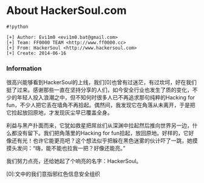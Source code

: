 # About HackerSoul.com #


```
#!python

[+] Author: Evi1m0 <evi1m0.bat@gmail.com>
[+] Team: FF0000 TEAM <http://www.ff0000.cc>
[+] From: HackerSoul <http://www.hackersoul.com>
[+] Create: 2014-06-16
```


### Information ###

很高兴能够看到HackerSoul的上线，我们[0]也曾有过迷茫，有过坎坷，好在我们挺了过来。感谢那些一直在坚持分享的人们，如今安全行业也发生了质的变化，不少的年轻人投入浪潮之中，但不知何时很多人已不再追求那句纯粹的Hacking for fun，不少人把它丢在墙角不再拾起。偶然间，我发现它在角落从未离开，于是把它捡起放回原地，才发现灰尘早已覆盖全身。

利益与黑产扑面而来，它犹如救星把屌丝们从深渊中拉起然后推向世界另一边，什么都没有留下。我们把角落里的Hacking for fun拾起，放回原地。好样的，它好像还有光！也许它能更亮吧？这个想法似乎把躲在黑色迷雾的伙计吓了一跳，她摸摸头发问：“嗨，能不能也拉我一把？好像还能亮。”

我们努力点亮，还给她起了个响亮的名字：HackerSoul。

[0]:文中的我们意指邪红色信息安全组织<FF0000 TeAm>